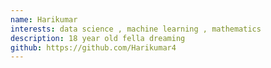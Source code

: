 ```yaml
---
name: Harikumar
interests: data science , machine learning , mathematics
description: 18 year old fella dreaming
github: https://github.com/Harikumar4
---
```


